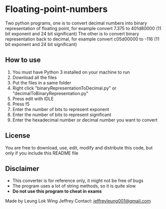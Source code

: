 # Floating-point-numbers
Two python programs, one is to convert decimal numbers into binary representation of floating point, for example convert 7.375 to 401d80000 (11 bit exponent and 24 bit significant)
The other is to convert binary representation back to decimal, for example convert c05d00000 to -116 (11 bit exponent and 24 bit significant)

## How to use
1. You must have Python 3 installed on your machine to run
2. Download all the files
3. Put the files in a same folder
4. Right click "binaryRepresentationToDecimal.py" or "decimalToBinaryRepresentation.py"
5. Press edit with IDLE
6. Press f5
7. Enter the number of bits to represent exponent
8. Enter the number of bits to represent significant
9. Enter the hexadecimal number or decimal number you want to convert

## License 
You are free to download, use, edit, modify and distribute this code, but only if you include this README file

## Disclaimer
* This converter is for reference only, it might not be free of bugs
* The program uses a lot of string methods, so it is quite slow
* **Do not use this program to cheat in exams**

Made by Leung Lok Wing Jeffrey
Contact: jeffreyleung001@gmail.com
